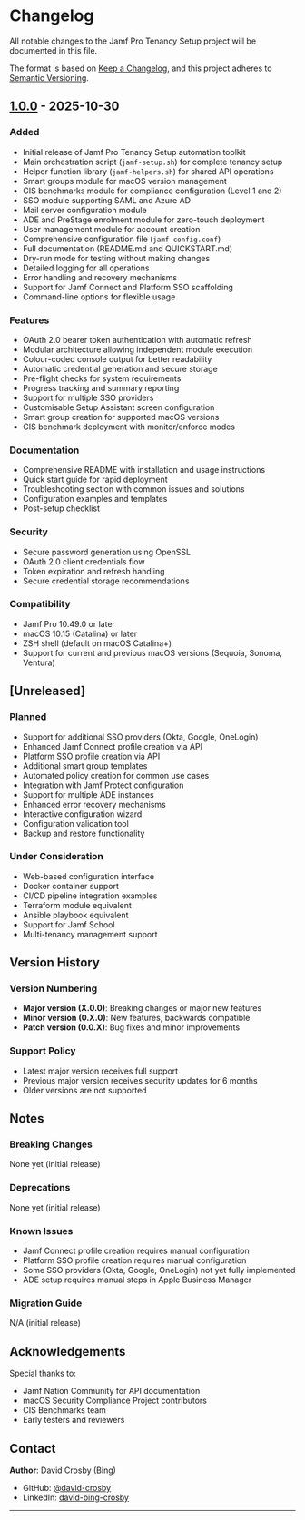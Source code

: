 # Changelog

All notable changes to the Jamf Pro Tenancy Setup project will be documented in this file.

The format is based on [Keep a Changelog](https://keepachangelog.com/en/1.0.0/),
and this project adheres to [Semantic Versioning](https://semver.org/spec/v2.0.0.html).

## [1.0.0] - 2025-10-30

### Added
- Initial release of Jamf Pro Tenancy Setup automation toolkit
- Main orchestration script (`jamf-setup.sh`) for complete tenancy setup
- Helper function library (`jamf-helpers.sh`) for shared API operations
- Smart groups module for macOS version management
- CIS benchmarks module for compliance configuration (Level 1 and 2)
- SSO module supporting SAML and Azure AD
- Mail server configuration module
- ADE and PreStage enrolment module for zero-touch deployment
- User management module for account creation
- Comprehensive configuration file (`jamf-config.conf`)
- Full documentation (README.md and QUICKSTART.md)
- Dry-run mode for testing without making changes
- Detailed logging for all operations
- Error handling and recovery mechanisms
- Support for Jamf Connect and Platform SSO scaffolding
- Command-line options for flexible usage

### Features
- OAuth 2.0 bearer token authentication with automatic refresh
- Modular architecture allowing independent module execution
- Colour-coded console output for better readability
- Automatic credential generation and secure storage
- Pre-flight checks for system requirements
- Progress tracking and summary reporting
- Support for multiple SSO providers
- Customisable Setup Assistant screen configuration
- Smart group creation for supported macOS versions
- CIS benchmark deployment with monitor/enforce modes

### Documentation
- Comprehensive README with installation and usage instructions
- Quick start guide for rapid deployment
- Troubleshooting section with common issues and solutions
- Configuration examples and templates
- Post-setup checklist

### Security
- Secure password generation using OpenSSL
- OAuth 2.0 client credentials flow
- Token expiration and refresh handling
- Secure credential storage recommendations

### Compatibility
- Jamf Pro 10.49.0 or later
- macOS 10.15 (Catalina) or later
- ZSH shell (default on macOS Catalina+)
- Support for current and previous macOS versions (Sequoia, Sonoma, Ventura)

## [Unreleased]

### Planned
- Support for additional SSO providers (Okta, Google, OneLogin)
- Enhanced Jamf Connect profile creation via API
- Platform SSO profile creation via API
- Additional smart group templates
- Automated policy creation for common use cases
- Integration with Jamf Protect configuration
- Support for multiple ADE instances
- Enhanced error recovery mechanisms
- Interactive configuration wizard
- Configuration validation tool
- Backup and restore functionality

### Under Consideration
- Web-based configuration interface
- Docker container support
- CI/CD pipeline integration examples
- Terraform module equivalent
- Ansible playbook equivalent
- Support for Jamf School
- Multi-tenancy management support

## Version History

### Version Numbering
- **Major version (X.0.0)**: Breaking changes or major new features
- **Minor version (0.X.0)**: New features, backwards compatible
- **Patch version (0.0.X)**: Bug fixes and minor improvements

### Support Policy
- Latest major version receives full support
- Previous major version receives security updates for 6 months
- Older versions are not supported

## Notes

### Breaking Changes
None yet (initial release)

### Deprecations
None yet (initial release)

### Known Issues
- Jamf Connect profile creation requires manual configuration
- Platform SSO profile creation requires manual configuration
- Some SSO providers (Okta, Google, OneLogin) not yet fully implemented
- ADE setup requires manual steps in Apple Business Manager

### Migration Guide
N/A (initial release)

## Acknowledgements

Special thanks to:
- Jamf Nation Community for API documentation
- macOS Security Compliance Project contributors
- CIS Benchmarks team
- Early testers and reviewers

## Contact

**Author**: David Crosby (Bing)
- GitHub: [@david-crosby](https://github.com/david-crosby)
- LinkedIn: [david-bing-crosby](https://www.linkedin.com/in/david-bing-crosby/)

---

[1.0.0]: https://github.com/david-crosby/jamf-tenancy-setup/releases/tag/v1.0.0

